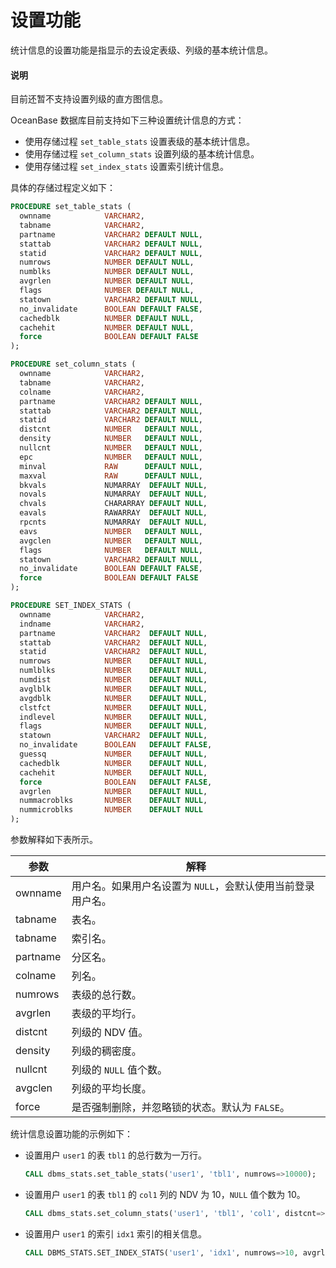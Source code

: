 # 设置功能

统计信息的设置功能是指显示的去设定表级、列级的基本统计信息。
  <main id="notice" type='explain'>
    <h4>说明</h4>
    <p>目前还暂不支持设置列级的直方图信息。</p>
  </main>

OceanBase 数据库目前支持如下三种设置统计信息的方式：

* 使用存储过程 `set_table_stats` 设置表级的基本统计信息。  
* 使用存储过程 `set_column_stats` 设置列级的基本统计信息。
* 使用存储过程 `set_index_stats` 设置索引统计信息。

具体的存储过程定义如下：

```sql
PROCEDURE set_table_stats (
  ownname            VARCHAR2,
  tabname            VARCHAR2,
  partname           VARCHAR2 DEFAULT NULL,
  stattab            VARCHAR2 DEFAULT NULL,
  statid             VARCHAR2 DEFAULT NULL,
  numrows            NUMBER DEFAULT NULL,
  numblks            NUMBER DEFAULT NULL,
  avgrlen            NUMBER DEFAULT NULL,
  flags              NUMBER DEFAULT NULL,
  statown            VARCHAR2 DEFAULT NULL,
  no_invalidate      BOOLEAN DEFAULT FALSE,
  cachedblk          NUMBER DEFAULT NULL,
  cachehit           NUMBER DEFAULT NULL,
  force              BOOLEAN DEFAULT FALSE
);

PROCEDURE set_column_stats (
  ownname            VARCHAR2,
  tabname            VARCHAR2,
  colname            VARCHAR2,
  partname           VARCHAR2 DEFAULT NULL,
  stattab            VARCHAR2 DEFAULT NULL,
  statid             VARCHAR2 DEFAULT NULL,
  distcnt            NUMBER   DEFAULT NULL,
  density            NUMBER   DEFAULT NULL,
  nullcnt            NUMBER   DEFAULT NULL,
  epc                NUMBER   DEFAULT NULL,
  minval             RAW      DEFAULT NULL,
  maxval             RAW      DEFAULT NULL,
  bkvals             NUMARRAY  DEFAULT NULL,
  novals             NUMARRAY  DEFAULT NULL,
  chvals             CHARARRAY DEFAULT NULL,
  eavals             RAWARRAY  DEFAULT NULL,
  rpcnts             NUMARRAY  DEFAULT NULL,
  eavs               NUMBER   DEFAULT NULL,
  avgclen            NUMBER   DEFAULT NULL,
  flags              NUMBER   DEFAULT NULL,
  statown            VARCHAR2 DEFAULT NULL,
  no_invalidate      BOOLEAN DEFAULT FALSE,
  force              BOOLEAN DEFAULT FALSE
);

PROCEDURE SET_INDEX_STATS (
  ownname            VARCHAR2,
  indname            VARCHAR2,
  partname           VARCHAR2  DEFAULT NULL,
  stattab            VARCHAR2  DEFAULT NULL,
  statid             VARCHAR2  DEFAULT NULL,
  numrows            NUMBER    DEFAULT NULL,
  numlblks           NUMBER    DEFAULT NULL,
  numdist            NUMBER    DEFAULT NULL,
  avglblk            NUMBER    DEFAULT NULL,
  avgdblk            NUMBER    DEFAULT NULL,
  clstfct            NUMBER    DEFAULT NULL,
  indlevel           NUMBER    DEFAULT NULL,
  flags              NUMBER    DEFAULT NULL,
  statown            VARCHAR2  DEFAULT NULL,
  no_invalidate      BOOLEAN   DEFAULT FALSE,
  guessq             NUMBER    DEFAULT NULL,
  cachedblk          NUMBER    DEFAULT NULL,
  cachehit           NUMBER    DEFAULT NULL,
  force              BOOLEAN   DEFAULT FALSE,
  avgrlen            NUMBER    DEFAULT NULL,
  nummacroblks       NUMBER    DEFAULT NULL,
  nummicroblks       NUMBER    DEFAULT NULL
);
```

参数解释如下表所示。

|    参数    |                解释                 |
|----------|-----------------------------------|
| ownname  | 用户名。如果用户名设置为 `NULL`，会默认使用当前登录用户名。 |
| tabname  | 表名。                               |
| tabname  | 索引名。                               |
| partname | 分区名。                              |
| colname  | 列名。                               |
| numrows  | 表级的总行数。                           |
| avgrlen  | 表级的平均行。                           |
| distcnt  | 列级的 NDV 值。                        |
| density  | 列级的稠密度。                           |
| nullcnt  | 列级的 `NULL` 值个数。                   |
| avgclen  | 列级的平均长度。                          |
| force    | 是否强制删除，并忽略锁的状态。默认为 `FALSE`。       |

统计信息设置功能的示例如下：

* 设置用户 `user1` 的表 `tbl1` 的总行数为一万行。

  ```sql
  CALL dbms_stats.set_table_stats('user1', 'tbl1', numrows=>10000);
  ```

* 设置用户 `user1` 的表 `tbl1` 的 `col1` 列的 NDV 为 10，`NULL` 值个数为 10。

  ```sql
  CALL dbms_stats.set_column_stats('user1', 'tbl1', 'col1', distcnt=>10, nullcnt=>10);
  ```

* 设置用户 `user1` 的索引 `idx1` 索引的相关信息。

  ```sql
  CALL DBMS_STATS.SET_INDEX_STATS('user1', 'idx1', numrows=>10, avgrlen=>10);
  ```
